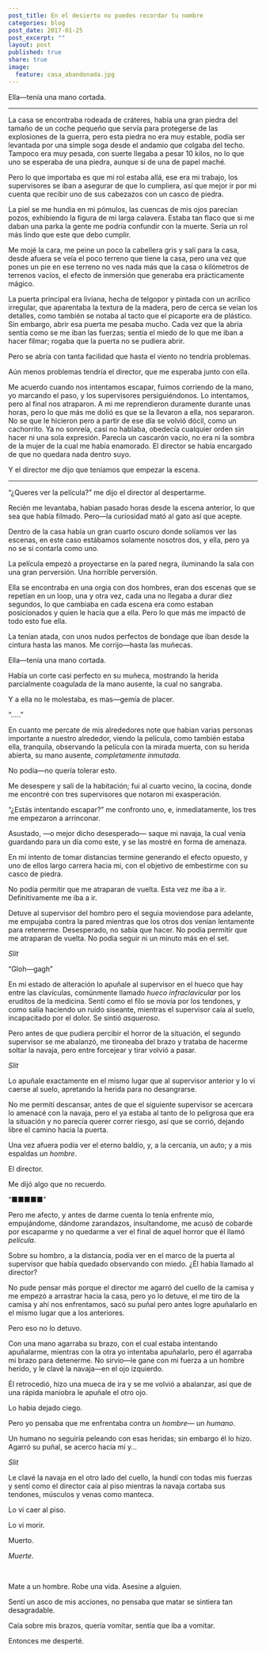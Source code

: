```yaml
---
post_title: En el desierto no puedes recordar tu nombre
categories: blog
post_date: 2017-01-25
post_excerpt: ""
layout: post
published: true
share: true
image:
  feature: casa_abandonada.jpg
---
```

Ella—tenía una mano cortada.

* * *

La casa se encontraba rodeada de cráteres, había una gran piedra del tamaño de un coche pequeño que servía para protegerse de las explosiones de la guerra, pero esta piedra no era muy estable, podía ser levantada por una simple soga desde el andamio que colgaba del techo. Tampoco era muy pesada, con suerte llegaba a pesar 10 kilos, no lo que uno se esperaba de una piedra, aunque si de una de papel maché.

Pero lo que importaba es que mi rol estaba allá, ese era mi trabajo, los supervisores se iban a asegurar de que lo cumpliera, así que mejor ir por mi cuenta que recibir uno de sus cabezazos con un casco de piedra.

La piel se me hundia en mi pómulos, las cuencas de mis ojos parecían pozos, exhibiendo la figura de mi larga calavera. Estaba tan flaco que si me daban una parka la gente me podria confundir con la muerte. Sería un rol más lindo que este que debo cumplir.

Me mojé la cara, me peine un poco la cabellera gris y salí para la casa, desde afuera se veía el poco terreno que tiene la casa, pero una vez que pones un pie en ese terreno no ves nada más que la casa o kilómetros de terrenos vacíos, el efecto de inmersión que generaba era prácticamente mágico.

La puerta principal era liviana, hecha de telgopor y pintada con un acrílico irregular, que aparentaba la textura de la madera, pero de cerca se veían los detalles, como también se notaba al tacto que el picaporte era de plástico. Sin embargo, abrir esa puerta me pesaba mucho. Cada vez que la abría sentía como se me iban las fuerzas; sentía el miedo de lo que me iban a hacer filmar; rogaba que la puerta no se pudiera abrir. 

Pero se abría con tanta facilidad que hasta el viento no tendría problemas.

Aún menos problemas tendría el director, que me esperaba junto con ella.

Me acuerdo cuando nos intentamos escapar, fuimos corriendo de la mano, yo marcando el paso, y los supervisores persiguiéndonos. Lo intentamos, pero al final nos atraparon. A mi me reprendieron duramente durante unas horas, pero lo que más me dolió es que se la llevaron a ella, nos separaron. No se que le hicieron pero a partir de ese día se volvió dócil, como un cachorrito. Ya no sonreía, casi no hablaba, obedecía cualquier orden sin hacer ni una sola expresión. Parecía un cascarón vacío, no era ni la sombra de la mujer de la cual me había enamorado. El director se había encargado de que no quedara nada dentro suyo.

Y el director me dijo que teníamos que empezar la escena.

* * *

“¿Queres ver la película?” me dijo el director al despertarme.

Recién me levantaba, habian pasado horas desde la escena anterior, lo que sea que había filmado. Pero—la curiosidad mató al gato así que acepte.

Dentro de la casa había un gran cuarto oscuro donde solíamos ver las escenas, en este caso estábamos solamente nosotros dos, y ella, pero ya no se si contarla como uno.

La película empezó a proyectarse en la pared negra, iluminando la sala con una gran perversión. Una horrible perversión.

Ella se encontraba en una orgia con dos hombres, eran dos escenas que se repetían en un loop, una y otra vez, cada una no llegaba a durar diez segundos, lo que cambiaba en cada escena era como estaban posicionados y quien le hacía que a ella. Pero lo que más me impactó de todo esto fue ella.

La tenían atada, con unos nudos perfectos de bondage que iban desde la cintura hasta las manos. Me corrijo—hasta las muñecas.

Ella—tenía una mano cortada.

Había un corte casi perfecto en su muñeca, mostrando la herida parcialmente coagulada de la mano ausente, la cual no sangraba.

Y a ella no le molestaba, es mas—gemía de placer.

“.....”

En cuanto me percate de mis alrededores note que habian varias personas importante a nuestro alrededor, viendo la película, como también estaba ella, tranquila, observando la película con la mirada muerta, con su herida abierta, su mano ausente, *completamente inmutada*.

No podía—no quería tolerar esto.

Me desespere y salí de la habitación; fui al cuarto vecino, la cocina, donde me encontré con tres supervisores que notaron mi exasperación.

“¿Estás intentando escapar?” me confronto uno, e, inmediatamente, los tres me empezaron a arrinconar.

Asustado, —o mejor dicho desesperado— saque mi navaja, la cual venía guardando para un día como este, y se las mostré en forma de amenaza.

En mi intento de tomar distancias termine generando el efecto opuesto, y uno de ellos largo carrera hacia mi, con el objetivo de embestirme con su casco de piedra.

No podía permitir que me atraparan de vuelta. Esta vez me iba a ir. Definitivamente me iba a ir.

Detuve al supervisor del hombro pero el seguia moviendose para adelante, me empujaba contra la pared mientras que los otros dos venían lentamente para retenerme. Desesperado, no sabia que hacer. No podia permitir que me atraparan de vuelta. No podia seguir ni un minuto más en el set.

*Slit*

“Gloh—gagh”

En mi estado de alteración lo apuñale al supervisor en el hueco que hay entre las clavículas, comúnmente llamado *hueco infraclavicular* por los eruditos de la medicina. Sentí como el filo se movía por los tendones, y como salía haciendo un ruido siseante, mientras el supervisor caía al suelo, incapacitado por el dolor. Se sintió *asqueroso*.

Pero antes de que pudiera percibir el horror de la situación, el segundo supervisor se me abalanzó, me tironeaba del brazo y trataba de hacerme soltar la navaja, pero entre forcejear y tirar volvió a pasar.

*Slit*

Lo apuñale exactamente en el mismo lugar que al supervisor anterior y lo vi caerse al suelo, apretando la herida para no desangrarse.

No me permití descansar, antes de que el siguiente supervisor se acercara lo amenacé con la navaja, pero el ya estaba al tanto de lo peligrosa que era la situación y no parecía querer correr riesgo, así que se corrió, dejando libre el camino hacia la puerta.

Una vez afuera podía ver el eterno baldío, y, a la cercanía, un auto; y a mis espaldas *un hombre*.

El director.

Me dijó algo que no recuerdo.

“&#9632;&#9632;&#9632;&#9632;&#9632;”

Pero me afecto, y antes de darme cuenta lo tenía enfrente mío, empujándome, dándome zarandazos, insultandome, me acusó de cobarde por escaparme y no quedarme a ver el final de aquel horror que él llamó *película*.

Sobre su hombro, a la distancia, podía ver en el marco de la puerta al supervisor que había quedado observando con miedo. ¿Él había llamado al director?

No pude pensar más porque el director me agarró del cuello de la camisa y me empezó a arrastrar hacia la casa, pero yo lo detuve, el me tiro de la camisa y ahí nos enfrentamos, sacó su puñal pero antes logre apuñalarlo en el mismo lugar que a los anteriores.

Pero eso no lo detuvo.

Con una mano agarraba su brazo, con el cual estaba intentando apuñalarme, mientras con la otra yo intentaba apuñalarlo, pero él agarraba mi brazo para detenerme. No sirvio—le gane con mi fuerza a un hombre herido, y le clavé la navaja—en el ojo izquierdo.

Él retrocedió, hizo una mueca de ira y se me volvió a abalanzar, así que de una rápida maniobra le apuñale el otro ojo.

Lo habia dejado ciego.

Pero yo pensaba que me enfrentaba contra un *hombre*— un *humano*.

Un humano no seguiría peleando con esas heridas; sin embargo él lo hizo. Agarró su puñal, se acerco hacia mi y…

*Slit*

Le clavé la navaja en el otro lado del cuello, la hundí con todas mis fuerzas y sentí como el director caía al piso mientras la navaja cortaba sus tendones, músculos y venas como manteca.

Lo vi caer al piso.

Lo vi morir.

Muerto.

*Muerte*.

<br>

Mate a un hombre. Robe una vida. Asesine a alguien.

Sentí un asco de mis acciones, no pensaba que matar se sintiera tan desagradable.

Caía sobre mis brazos, quería vomitar, sentía que iba a vomitar.

Entonces me desperté.